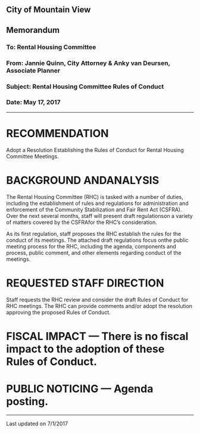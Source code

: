 ## City of Mountain View
## Memorandum
### To: Rental Housing Committee
### From: Jannie Quinn, City Attorney & Anky van Deursen, Associate Planner
### Subject: Rental Housing Committee Rules of Conduct  
### Date: May 17, 2017  

***

# RECOMMENDATION  
Adopt  a  Resolution  Establishing  the  Rules  of  Conduct  for  Rental  Housing  Committee Meetings.

# BACKGROUND ANDANALYSIS  
The Rental Housing Committee (RHC) is tasked with a number of duties, including the establishment  of  rules  and  regulations  for  administration  and  enforcement  of  the Community  Stabilization  and  Fair  Rent  Act  (CSFRA).    Over  the  next  several  months, staff will present draft regulationson a variety of matters covered by the CSFRAfor the RHC’s consideration.  

As  its  first  regulation,  staff  proposes  the  RHC  establish  the  rules  for  the  conduct  of  its meetings.    The  attached  draft  regulations focus  onthe  public  meeting  process  for  the RHC,  including  the  agenda,  components  and  process,  public  comment,  and  other elements regarding conduct of the meetings.  

# REQUESTED STAFF DIRECTION  
Staff  requests  the  RHC  review  and  consider  the  draft  Rules  of  Conduct  for  RHC meetings.  The RHC can provide comments and/or adopt the resolution approving the proposed Rules of Conduct.  

# FISCAL IMPACT — There is no fiscal impact to the adoption of these Rules of Conduct.  

# PUBLIC NOTICING — Agenda posting.


***
Last updated on 7/1/2017